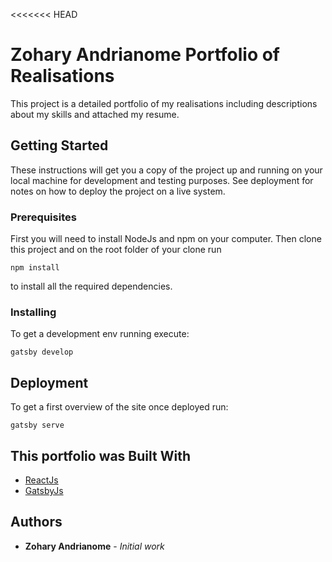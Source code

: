 <<<<<<< HEAD
# Zohary Andrianome Portfolio of Realisations

This project is a detailed portfolio of my realisations including descriptions about my skills and attached my resume.

## Getting Started

These instructions will get you a copy of the project up and running on your local machine for development and testing purposes. See deployment for notes on how to deploy the project on a live system.

### Prerequisites

First you will need to install NodeJs and npm on your computer.
Then clone this project and on the root folder of your clone run

```
npm install
```
to install all the required dependencies.

### Installing

To get a development env running execute:

```
gatsby develop
```

## Deployment

To get a first overview of the site once deployed run:

```
gatsby serve
```

## This portfolio was Built With

* [ReactJs](https://reactjs.org/)
* [GatsbyJs](https://www.gatsbyjs.org/) 

## Authors

* **Zohary Andrianome** - *Initial work* 
